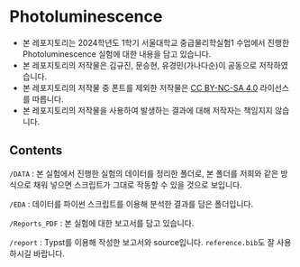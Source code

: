 # Photoluminescence
- 본 레포지토리는 2024학년도 1학기 서울대학교 중급물리학실험1 수업에서 진행한 Photoluminescence 실험에 대한 내용을 담고 있습니다.
- 본 레포지토리의 저작물은 김규진, 문승현, 유경민(가나다순)이 공동으로 저작하였습니다.
- 본 레포지토리의 저작물 중 폰트를 제외한 저작물은 [CC BY-NC-SA 4.0](https://creativecommons.org/licenses/by-nc-sa/4.0/) 라이선스를 따릅니다.
- 본 레포지토리의 저작물을 사용하여 발생하는 결과에 대해 저작자는 책임지지 않습니다.

## Contents

`/DATA` : 본 실험에서 진행한 실험의 데이터를 정리한 폴더로, 본 폴더를 저희와 같은 방식으로 채워 넣으면 스크립트가 그대로 작동할 수 있을 것으로 보입니다.

`/EDA` : 데이터를 파이썬 스크립트를 이용해 분석한 결과를 담은 폴더입니다.

`/Reports_PDF` : 본 실험에 대한 보고서를 담고 있습니다.

`/report` : Typst를 이용해 작성한 보고서와 source입니다. `reference.bib`도 잘 사용하시길 바랍니다.